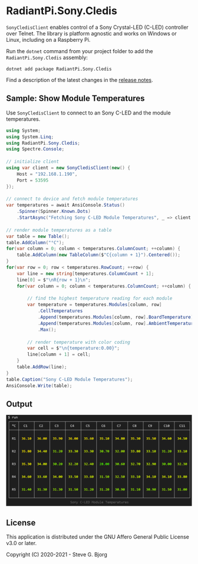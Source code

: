 # RadiantPi.Sony.Cledis

`SonyCledisClient` enables control of a Sony Crystal-LED (C-LED) controller over Telnet. The library is platform agnostic and works on Windows or Linux, including on a Raspberry Pi.

Run the `dotnet` command from your project folder to add the `RadiantPi.Sony.Cledis` assembly:
```
dotnet add package RadiantPi.Sony.Cledis
```

Find a description of the latest changes in the [release notes](ReleaseNotes.md).

## Sample: Show Module Temperatures

Use `SonyCledisClient` to connect to an Sony C-LED and the module temperatures.

```csharp
using System;
using System.Linq;
using RadiantPi.Sony.Cledis;
using Spectre.Console;

// initialize client
using var client = new SonyCledisClient(new() {
    Host = "192.168.1.190",
    Port = 53595
});

// connect to device and fetch module temperatures
var temperatures = await AnsiConsole.Status()
    .Spinner(Spinner.Known.Dots)
    .StartAsync("Fetching Sony C-LED Module Temperatures", _ => client.GetTemperatureAsync());

// render module temperatures as a table
var table = new Table();
table.AddColumn("°C");
for(var column = 0; column < temperatures.ColumnCount; ++column) {
    table.AddColumn(new TableColumn($"C{column + 1}").Centered());
}
for(var row = 0; row < temperatures.RowCount; ++row) {
    var line = new string[temperatures.ColumnCount + 1];
    line[0] = $"\nR{row + 1}\n";
    for(var column = 0; column < temperatures.ColumnCount; ++column) {

        // find the highest temperature reading for each module
        var temperature = temperatures.Modules[column, row]
            .CellTemperatures
            .Append(temperatures.Modules[column, row].BoardTemperature)
            .Append(temperatures.Modules[column, row].AmbientTemperature)
            .Max();

        // render temperature with color coding
        var cell = $"\n{temperature:0.00}";
        line[column + 1] = cell;
    }
    table.AddRow(line);
}
table.Caption("Sony C-LED Module Temperatures");
AnsiConsole.Write(table);
```


## Output

![Screenshot](Docs/ShowModuleTemperatures.png)

## License

This application is distributed under the GNU Affero General Public License v3.0 or later.

Copyright (C) 2020-2021 - Steve G. Bjorg